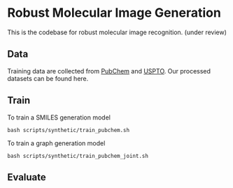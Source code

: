 # Robust Molecular Image Generation
This is the codebase for robust molecular image recognition. (under review)

## Data
Training data are collected from [PubChem](https://ftp.ncbi.nlm.nih.gov/pubchem/Compound/) and 
[USPTO](https://bulkdata.uspto.gov/). Our processed datasets can be found here.

## Train
To train a SMILES generation model
```
bash scripts/synthetic/train_pubchem.sh
```

To train a graph generation model
```
bash scripts/synthetic/train_pubchem_joint.sh
```

## Evaluate

